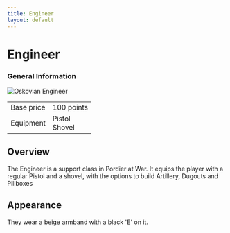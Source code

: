 ```yaml
---
title: Engineer
layout: default
---
```


<div class="main-content">
  <h1>Engineer</h1>
  <div class="infobox">
    <h3>General Information</h3>
    <img src="/images/classes/oskovian-engineer.png" alt="Oskovian Engineer" />
    <table>
      <tr>
        <td>Base price</td>
        <td>100 points</td>
      </tr>
      <tr>
        <td>Equipment</td>
        <td>Pistol<br />Shovel</td>
      </tr>
    </table>
  </div>

  <div class="section">
    <h2>Overview</h2>
    <p>
      The Engineer is a support class in Pordier at War. It equips the player with
      a regular Pistol and a shovel, with the options to build Artillery, Dugouts and Pillboxes
    </p>
  </div>

  <div class="section">
    <h2>Appearance</h2>
    <p>They wear a beige armband with a black 'E' on it. </p>
  </div>
